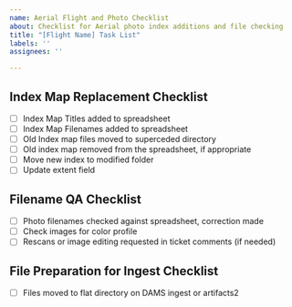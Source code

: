 ```yaml
---
name: Aerial Flight and Photo Checklist
about: Checklist for Aerial photo index additions and file checking
title: "[Flight Name] Task List"
labels: ''
assignees: ''

---
```


## Index Map Replacement Checklist

- [ ] Index Map Titles added to spreadsheet
- [ ] Index Map Filenames added to spreadsheet
- [ ] Old Index map files moved to superceded directory
- [ ] Old index map removed from the spreadsheet, if appropriate
- [ ] Move new index to modified folder
- [ ] Update extent field

## Filename QA Checklist

- [ ] Photo filenames checked against spreadsheet, correction made
- [ ] Check images for color profile
- [ ] Rescans or image editing requested in ticket comments (if needed)

## File Preparation for Ingest Checklist

- [ ] Files moved to flat directory on DAMS ingest or artifacts2
